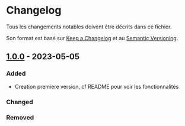 # Changelog
Tous les changements notables doivent être décrits dans ce fichier.

Son format est basé sur [Keep a Changelog](http://keepachangelog.com/en/1.0.0/)
et au [Semantic Versioning](http://semver.org/spec/v2.0.0.html).


## [1.0.0] - 2023-05-05
### Added
- Creation premiere version, cf README pour voir les fonctionnalités
### Changed
### Removed



[1.0.0]: https://github.com/jeromejouanin/ansible-role-postgresql/-/tags/1.0.0
